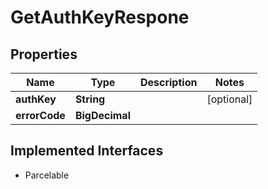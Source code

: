 

# GetAuthKeyRespone


## Properties

Name | Type | Description | Notes
------------ | ------------- | ------------- | -------------
**authKey** | **String** |  |  [optional]
**errorCode** | **BigDecimal** |  | 


## Implemented Interfaces

* Parcelable


